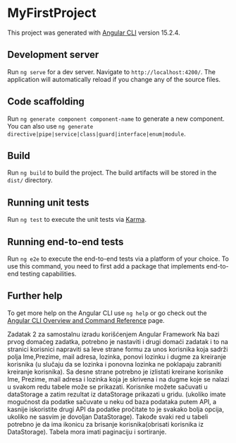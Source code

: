 # MyFirstProject

This project was generated with [Angular CLI](https://github.com/angular/angular-cli) version 15.2.4.

## Development server

Run `ng serve` for a dev server. Navigate to `http://localhost:4200/`. The application will automatically reload if you change any of the source files.

## Code scaffolding

Run `ng generate component component-name` to generate a new component. You can also use `ng generate directive|pipe|service|class|guard|interface|enum|module`.

## Build

Run `ng build` to build the project. The build artifacts will be stored in the `dist/` directory.

## Running unit tests

Run `ng test` to execute the unit tests via [Karma](https://karma-runner.github.io).

## Running end-to-end tests

Run `ng e2e` to execute the end-to-end tests via a platform of your choice. To use this command, you need to first add a package that implements end-to-end testing capabilities.

## Further help

To get more help on the Angular CLI use `ng help` or go check out the [Angular CLI Overview and Command Reference](https://angular.io/cli) page.

Zadatak 2 za samostalnu izradu korišćenjem Angular Framework
Na bazi prvog domaćeg zadatka, potrebno je nastaviti i drugi domaći zadatak i to na stranici korisnici napraviti sa leve strane formu
za unos korisnika koja sadrži polja Ime,Prezime, mail adresa, lozinka, ponovi lozinku i dugme za kreiranje korisnika (u slučaju da se
lozinka i ponovna lozinka ne poklapaju zabraniti kreiranje korisnika). Sa desne strane potrebno je izlistati kreirane korisnike Ime,
Prezime, mail adresa i lozinka koja je skrivena i na dugme koje se nalazi u svakom redu tabele može se prikazati. Korisnike možete
sačuvati u dataStorage a zatim rezultat iz dataStorage prikazati u gridu. (ukoliko imate mogućnost da podatke sačuvate u neku od
baza podataka putem API, a kasnije iskoristite drugi API da podatke pročitate to je svakako bolja opcija, ukoliko ne sasvim je
dovoljan DataStorage). Takođe svaki red u tabeli potrebno je da ima ikonicu za brisanje korisnika(obrisati korisnika iz
DataStorage). Tabela mora imati paginaciju i sortiranje.

